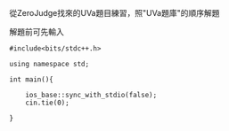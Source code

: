 從ZeroJudge找來的UVa題目練習，照"UVa題庫"的順序解題

解題前可先輸入


```
#include<bits/stdc++.h>

using namespace std;

int main(){

    ios_base::sync_with_stdio(false);
    cin.tie(0);

}
```